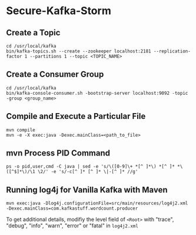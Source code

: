 # Secure-Kafka-Storm

## Create a Topic
```
cd /usr/local/kafka
bin/kafka-topics.sh --create --zookeeper localhost:2181 --replication-factor 1 --partitions 1 --topic <TOPIC_NAME>
```
## Create a Consumer Group
```
cd /usr/local/kafka
bin/kafka-console-consumer.sh -bootstrap-server localhost:9092 -topic -group <group_name>
```

## Compile and Execute a Particular File
```
mvn compile
mvn -e -X exec:java -Dexec.mainClass=<path_to_file>
```

## mvn Process PID Command
```
ps -o pid,user,cmd -C java | sed -e 's/\([0-9]\+ *[^ ]*\) *[^ ]* *\([^$]*\)/\1 \2/' -e 's/-c[^ ]* [^ ]* \|-[^ ]* //g'
```

## Running log4j for Vanilla Kafka with Maven

```
mvn exec:java -Dlog4j.configurationFile=src/main/resources/log4j2.xml -Dexec.mainClass=com.kafkastuff.wordcount.producer
```
To get additional details, modifiy the level field of ```<Root>``` with "trace", "debug", "info", "warn", "error" or "fatal" in ```log4j2.xml```
